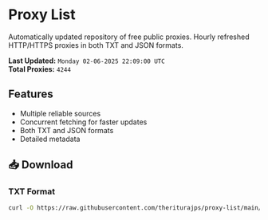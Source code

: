 # Proxy List

Automatically updated repository of free public proxies. Hourly refreshed HTTP/HTTPS proxies in both TXT and JSON formats.

**Last Updated:** `Monday 02-06-2025 22:09:00 UTC`  
**Total Proxies:** `4244`

## Features
- Multiple reliable sources
- Concurrent fetching for faster updates
- Both TXT and JSON formats
- Detailed metadata

## 📥 Download

### TXT Format
```bash
curl -O https://raw.githubusercontent.com/theriturajps/proxy-list/main/proxies.txt